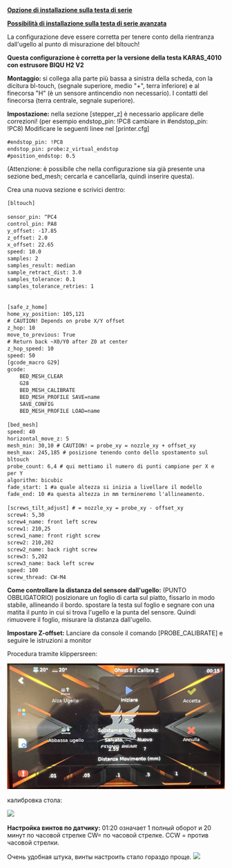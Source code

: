 [**Opzione di installazione sulla testa di serie**](https://www.thingiverse.com/thing:5660302)

[**Possibilità di installazione sulla testa di serie avanzata**](https://www.thingiverse.com/thing:5744744)

La configurazione deve essere corretta per tenere conto della rientranza dall'ugello al punto di misurazione del bltouch!


**Questa configurazione è corretta per la versione della testa KARAS_4010 con estrusore BIQU H2 V2**

**Montaggio:**
si collega alla parte più bassa a sinistra della scheda, con la dicitura bl-touch, (segnale superiore, medio "+", terra inferiore) e al finecorsa "H" (è un sensore antincendio non necessario). I contatti del finecorsa (terra centrale, segnale superiore). 


**Impostazione:**
nella sezione [stepper_z] è necessario applicare delle correzioni! (per esempio endstop_pin: !PC8 cambiare in #endstop_pin: !PC8) 
Modificare le seguenti linee nel [printer.cfg]

```
#endstop_pin: !PC8 
endstop_pin: probe:z_virtual_endstop
#position_endstop: 0.5
```
(Attenzione: è possibile che nella configurazione sia già presente una sezione bed_mesh; cercarla e cancellarla, quindi inserire questa).

Crea una nuova sezione e scrivici dentro:

```
[bltouch]

sensor_pin: ^PC4
control_pin: PA8
y_offset: -17.85
z_offset: 2.0
x_offset: 22.65
speed: 10.0
samples: 2
samples_result: median
sample_retract_dist: 3.0
samples_tolerance: 0.1
samples_tolerance_retries: 1


[safe_z_home]
home_xy_position: 105,121                                                       # CAUTION! Depends on probe X/Y offset
z_hop: 10
move_to_previous: True                                                       # Return back ~X0/Y0 after Z0 at center
z_hop_speed: 10
speed: 50
[gcode_macro G29]
gcode:
    BED_MESH_CLEAR
    G28
    BED_MESH_CALIBRATE
    BED_MESH_PROFILE SAVE=name
    SAVE_CONFIG
    BED_MESH_PROFILE LOAD=name

[bed_mesh]
speed: 40
horizontal_move_z: 5 
mesh_min: 30,10 # CAUTION! = probe_xy = nozzle_xy + offset_xy
mesh_max: 245,185 # posizione tenendo conto dello spostamento sul bltouch
probe_count: 6,4 # qui mettiamo il numero di punti campione per X e per Y
algorithm: bicubic
fade_start: 1 #a quale altezza si inizia a livellare il modello
fade_end: 10 #a questa altezza in mm termineremo l'allineamento.

[screws_tilt_adjust] # = nozzle_xy = probe_xy - offset_xy
screw4: 5,30 
screw4_name: front left screw
screw1: 210,25
screw1_name: front right screw
screw2: 210,202 
screw2_name: back right screw
screw3: 5,202
screw3_name: back left screw
speed: 100
screw_thread: CW-M4
```

**Come controllare la distanza del sensore dall'ugello:** (PUNTO OBBLIGATORIO)
posizionare un foglio di carta sul piatto, fissarlo in modo stabile, allineando il bordo. spostare la testa sul foglio e segnare con una matita il punto in cui si trova l'ugello e la punta del sensore. Quindi rimuovere il foglio, misurare la distanza dall'ugello.

**Impostare Z-offset:**
Lanciare da console il comando [PROBE_CALIBRATE]
e seguire le istruzioni a monitor

Procedura tramite klippersreen:

![](Klipperscreen.jpg)

калибровка стола:

![](table.jpg)

**Настройка винтов по датчику:**
01:20 означает 1 полный оборот и 20 минут по часовой стрелке СW= по часовой стрелке. CCW = против часовой стрелки. 

Очень удобная штука, винты настроить стало гораздо проще.
![](screw.jpg)
